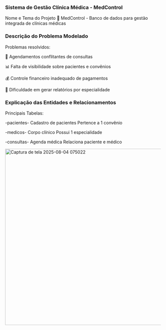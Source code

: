### Sistema de Gestão Clínica Médica - MedControl
Nome e Tema do Projeto
🏥 MedControl - Banco de dados para gestão integrada de clínicas médicas

### Descrição do Problema Modelado
Problemas resolvidos:

📅 Agendamentos conflitantes de consultas

📊 Falta de visibilidade sobre pacientes e convênios

💰 Controle financeiro inadequado de pagamentos

🏥 Dificuldade em gerar relatórios por especialidade

### Explicação das Entidades e Relacionamentos
Principais Tabelas:

-pacientes-	Cadastro de pacientes	Pertence a 1 convênio

-medicos-	Corpo clínico	Possui 1 especialidade

-consultas-	Agenda médica	Relaciona paciente e médico

<img width="766" height="571" alt="Captura de tela 2025-08-04 075022" src="https://github.com/user-attachments/assets/6cb21403-cc80-460f-ac6e-1cb21281e5c5" />
